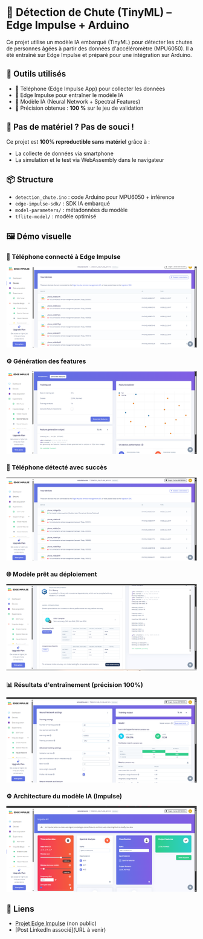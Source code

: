 # 🧠 Détection de Chute (TinyML) – Edge Impulse + Arduino

Ce projet utilise un modèle IA embarqué (TinyML) pour détecter les chutes de personnes âgées à partir des données d'accéléromètre (MPU6050). Il a été entraîné sur Edge Impulse et préparé pour une intégration sur Arduino.



## 🔧 Outils utilisés
- 📱 Téléphone (Edge Impulse App) pour collecter les données
- 🤖 Edge Impulse pour entraîner le modèle IA
- 🧠 Modèle IA (Neural Network + Spectral Features)
- 🎯 Précision obtenue : **100 %** sur le jeu de validation


## 🚫 Pas de matériel ? Pas de souci !
Ce projet est **100% reproductible sans matériel** grâce à :
- La collecte de données via smartphone
- La simulation et le test via WebAssembly dans le navigateur


## 📦 Structure
- `detection_chute.ino` : code Arduino pour MPU6050 + inférence
- `edge-impulse-sdk/` : SDK IA embarqué
- `model-parameters/` : métadonnées du modèle
- `tflite-model/` : modèle optimisé


## 🖼 Démo visuelle

### 📱 Téléphone connecté à Edge Impulse
![connectphone](connectphone.png)

### ⚙️ Génération des features
![generate_feature](generate_feature.png)

### 🔄 Téléphone détecté avec succès
![phone_connected](phone_connected.png)

### 🌐 Modèle prêt au déploiement
![web_deployment](web_deployment.png)

### 📊 Résultats d'entraînement (précision 100%)
![Accuracy](accuracy_result.png)

### ⚙️ Architecture du modèle IA (Impulse)
![Impulse Design](impulse_design.png)


## 🔗 Liens
- [Projet Edge Impulse](https://studio.edgeimpulse.com) (non public)
- [Post LinkedIn associé](URL à venir)

